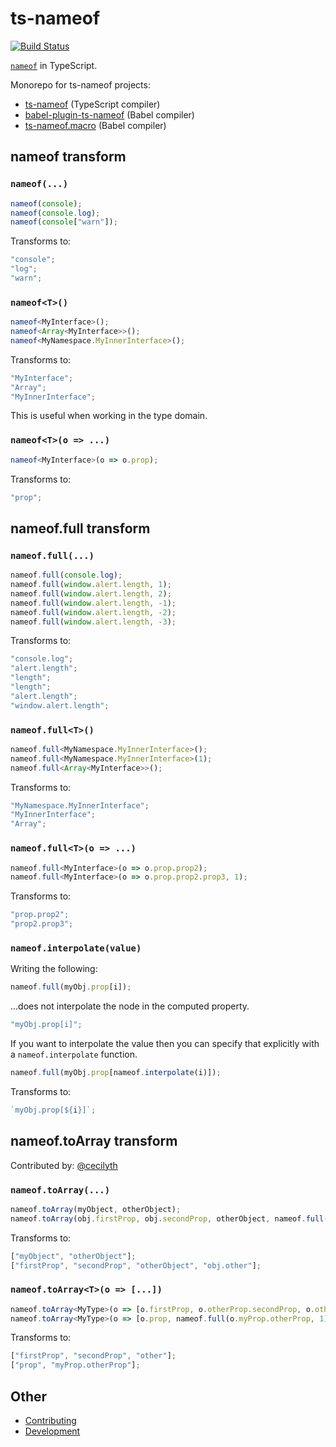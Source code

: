 ts-nameof
==========

[![Build Status](https://travis-ci.org/dsherret/ts-nameof.svg)](https://travis-ci.org/dsherret/ts-nameof)

[`nameof`](https://docs.microsoft.com/en-us/dotnet/csharp/language-reference/keywords/nameof) in TypeScript.

Monorepo for ts-nameof projects:

* [ts-nameof](packages/ts-nameof) (TypeScript compiler)
* [babel-plugin-ts-nameof](packages/babel-plugin-ts-nameof) (Babel compiler)
* [ts-nameof.macro](packages/ts-nameof.macro) (Babel compiler)

## nameof transform

### `nameof(...)`

```ts
nameof(console);
nameof(console.log);
nameof(console["warn"]);
```

Transforms to:

```ts
"console";
"log";
"warn";
```

### `nameof<T>()`

```ts
nameof<MyInterface>();
nameof<Array<MyInterface>>();
nameof<MyNamespace.MyInnerInterface>();
```

Transforms to:

```ts
"MyInterface";
"Array";
"MyInnerInterface";
```

This is useful when working in the type domain.

### `nameof<T>(o => ...)`

```ts
nameof<MyInterface>(o => o.prop);
```

Transforms to:

```ts
"prop";
```

## nameof.full transform

### `nameof.full(...)`

```ts
nameof.full(console.log);
nameof.full(window.alert.length, 1);
nameof.full(window.alert.length, 2);
nameof.full(window.alert.length, -1);
nameof.full(window.alert.length, -2);
nameof.full(window.alert.length, -3);
```

Transforms to:

```ts
"console.log";
"alert.length";
"length";
"length";
"alert.length";
"window.alert.length";
```

### `nameof.full<T>()`

```ts
nameof.full<MyNamespace.MyInnerInterface>();
nameof.full<MyNamespace.MyInnerInterface>(1);
nameof.full<Array<MyInterface>>();
```

Transforms to:

```ts
"MyNamespace.MyInnerInterface";
"MyInnerInterface";
"Array";
```

### `nameof.full<T>(o => ...)`

```ts
nameof.full<MyInterface>(o => o.prop.prop2);
nameof.full<MyInterface>(o => o.prop.prop2.prop3, 1);
```

Transforms to:

```ts
"prop.prop2";
"prop2.prop3";
```

### `nameof.interpolate(value)`

Writing the following:

```ts
nameof.full(myObj.prop[i]);
```

...does not interpolate the node in the computed property.

```ts
"myObj.prop[i]";
```

If you want to interpolate the value then you can specify that explicitly with a `nameof.interpolate` function.

```ts
nameof.full(myObj.prop[nameof.interpolate(i)]);
```

Transforms to:

```ts
`myObj.prop[${i}]`;
```

## nameof.toArray transform

Contributed by: [@cecilyth](https://github.com/cecilyth)

### `nameof.toArray(...)`

```ts
nameof.toArray(myObject, otherObject);
nameof.toArray(obj.firstProp, obj.secondProp, otherObject, nameof.full(obj.other));
```

Transforms to:

```ts
["myObject", "otherObject"];
["firstProp", "secondProp", "otherObject", "obj.other"];
```

### `nameof.toArray<T>(o => [...])`

```ts
nameof.toArray<MyType>(o => [o.firstProp, o.otherProp.secondProp, o.other]);
nameof.toArray<MyType>(o => [o.prop, nameof.full(o.myProp.otherProp, 1)]);
```

Transforms to:

```ts
["firstProp", "secondProp", "other"];
["prop", "myProp.otherProp"];
```

## Other

* [Contributing](CONTRIBUTING.md)
* [Development](DEVELOPMENT.md)
